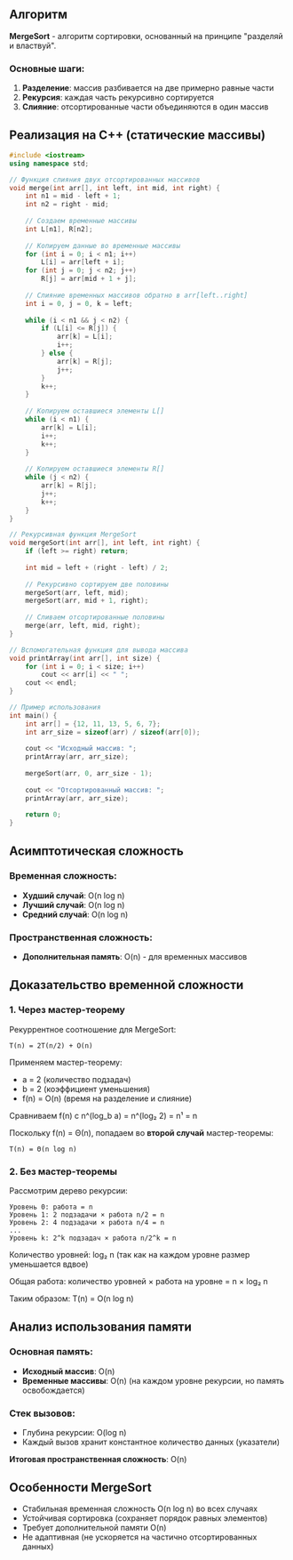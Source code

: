 ## Алгоритм

**MergeSort** - алгоритм сортировки, основанный на принципе "разделяй и властвуй".

### Основные шаги:
1. **Разделение**: массив разбивается на две примерно равные части
2. **Рекурсия**: каждая часть рекурсивно сортируется
3. **Слияние**: отсортированные части объединяются в один массив

## Реализация на C++ (статические массивы)

```cpp
#include <iostream>
using namespace std;

// Функция слияния двух отсортированных массивов
void merge(int arr[], int left, int mid, int right) {
    int n1 = mid - left + 1;
    int n2 = right - mid;
    
    // Создаем временные массивы
    int L[n1], R[n2];
    
    // Копируем данные во временные массивы
    for (int i = 0; i < n1; i++)
        L[i] = arr[left + i];
    for (int j = 0; j < n2; j++)
        R[j] = arr[mid + 1 + j];
    
    // Слияние временных массивов обратно в arr[left..right]
    int i = 0, j = 0, k = left;
    
    while (i < n1 && j < n2) {
        if (L[i] <= R[j]) {
            arr[k] = L[i];
            i++;
        } else {
            arr[k] = R[j];
            j++;
        }
        k++;
    }
    
    // Копируем оставшиеся элементы L[]
    while (i < n1) {
        arr[k] = L[i];
        i++;
        k++;
    }
    
    // Копируем оставшиеся элементы R[]
    while (j < n2) {
        arr[k] = R[j];
        j++;
        k++;
    }
}

// Рекурсивная функция MergeSort
void mergeSort(int arr[], int left, int right) {
    if (left >= right) return;
    
    int mid = left + (right - left) / 2;
    
    // Рекурсивно сортируем две половины
    mergeSort(arr, left, mid);
    mergeSort(arr, mid + 1, right);
    
    // Сливаем отсортированные половины
    merge(arr, left, mid, right);
}

// Вспомогательная функция для вывода массива
void printArray(int arr[], int size) {
    for (int i = 0; i < size; i++)
        cout << arr[i] << " ";
    cout << endl;
}

// Пример использования
int main() {
    int arr[] = {12, 11, 13, 5, 6, 7};
    int arr_size = sizeof(arr) / sizeof(arr[0]);
    
    cout << "Исходный массив: ";
    printArray(arr, arr_size);
    
    mergeSort(arr, 0, arr_size - 1);
    
    cout << "Отсортированный массив: ";
    printArray(arr, arr_size);
    
    return 0;
}
```

## Асимптотическая сложность

### Временная сложность:
- **Худший случай**: O(n log n)
- **Лучший случай**: O(n log n)  
- **Средний случай**: O(n log n)

### Пространственная сложность:
- **Дополнительная память**: O(n) - для временных массивов

## Доказательство временной сложности

### 1. Через мастер-теорему

Рекуррентное соотношение для MergeSort:
```
T(n) = 2T(n/2) + O(n)
```

Применяем мастер-теорему:
- a = 2 (количество подзадач)
- b = 2 (коэффициент уменьшения)
- f(n) = O(n) (время на разделение и слияние)

Сравниваем f(n) с n^(log_b a) = n^(log₂ 2) = n¹ = n

Поскольку f(n) = Θ(n), попадаем во **второй случай** мастер-теоремы:
```
T(n) = Θ(n log n)
```

### 2. Без мастер-теоремы

Рассмотрим дерево рекурсии:

```
Уровень 0: работа = n
Уровень 1: 2 подзадачи × работа n/2 = n
Уровень 2: 4 подзадачи × работа n/4 = n
...
Уровень k: 2^k подзадач × работа n/2^k = n
```

Количество уровней: log₂ n (так как на каждом уровне размер уменьшается вдвое)

Общая работа: количество уровней × работа на уровне = n × log₂ n

Таким образом: T(n) = O(n log n)

## Анализ использования памяти

### Основная память:
- **Исходный массив**: O(n)
- **Временные массивы**: O(n) (на каждом уровне рекурсии, но память освобождается)
### Стек вызовов:
- Глубина рекурсии: O(log n)
- Каждый вызов хранит константное количество данных (указатели)

**Итоговая пространственная сложность**: O(n)

## Особенности MergeSort

- Стабильная временная сложность O(n log n) во всех случаях
- Устойчивая сортировка (сохраняет порядок равных элементов)
- Требует дополнительной памяти O(n)
- Не адаптивная (не ускоряется на частично отсортированных данных)

